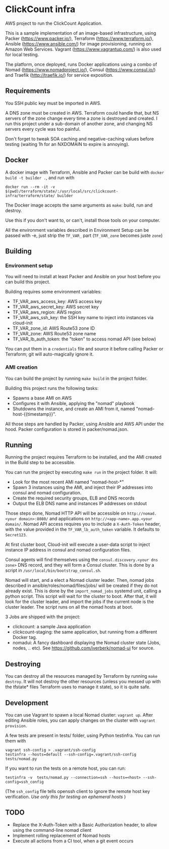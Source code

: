 # ClickCount infra
AWS project to run the ClickCount Application.

This is a sample implementation of an image-based infrastructure, using Packer (https://www.packer.io/), Terraform (https://www.terraform.io/), Ansible (https://www.ansible.com/) for image provisioning, running on Amazon Web Services.
Vagrant (https://www.vagrantup.com/) is also used for local testing.

The platform, once deployed, runs Docker applications using a combo of Nomad (https://www.nomadproject.io/), Consul (https://www.consul.io/) and Traefik (http://traefik.io/) for service exposition.

## Requirements

You SSH public key must be imported in AWS.

A DNS zone must be created in AWS.
Terraform could handle that, but NS servers of the zone change every time a zone is destroyed and created. 
I run this project under a sub-domain of another zone, and changing NS servers every cycle was too painful.

Don't forget to tweak SOA caching and negative-caching values before testing (waiting 1h for an NXDOMAIN to expire is annoying).

## Docker

A docker image with Terraform, Ansible and Packer can be build with `docker build -t builder .`, and run with 
```
docker run --rm -it -v $(pwd)/terraform/state/:/usr/local/src/clickcount-infra/terraform/state/ builder
```

The Docker image accepts the same arguments as `make`: build, run and destroy.

Use this if you don't want to, or can't, install those tools on your computer.

All the environment variables described in Environment Setup can be passed with -e, just strip the `TF_VAR_` part (`TF_VAR_zone` becomes juste `zone`)

## Building

### Environment setup

You will need to install at least Packer and Ansible on your host before you can build this project.

Building requires some environment variables:

  * TF_VAR_aws_access_key: AWS access key
  * TF_VAR_aws_secret_key: AWS secret key
  * TF_VAR_aws_region: AWS region
  * TF_VAR_aws_ssh_key: the SSH key name to inject into instances via cloud-init
  * TF_VAR_zone_id: AWS Route53 zone ID
  * TF_VAR_zone: AWS Route53 zone name
  * TF_VAR_lb_auth_token: the "token" to access nomad API (see below)

You can put them in a `credentials` file and source it before calling Packer or Terraform; git will auto-magically ignore it.

### AMI creation

You can build the project by running `make build` in the project folder.

Building this project runs the following tasks:
  
  * Spawns a base AMI on AWS
  * Configures it with Ansible, applying the "nomad" playbook
  * Shutdowns the instance, and create an AMI from it, named "nomad-host-{{timestamp}}".

All those steps are handled by Packer, using Ansible and AWS API under the hood.
Packer configuration is stored in packer/nomad.json.

## Running

Running the project requires Terraform to be installed, and the AMI created in the Build step to be accessible.

You can run the project by executing `make run` in the project folder.
It will:

  * Look for the most recent AMI named "nomad-host-*"
  * Spawn 3 instances using the AMI, and inject their IP addresses into consul and nomad configuration.
  * Create the required security groups, ELB and DNS records
  * Output the ELB DNS name and instances IP addresses on stdout

Those steps done, Nomad HTTP API will be accessible on `http://nomad.<your domain>:8080/` and applications on `http://<app-name>.app.<your domain/`.
Nomad API access requires you to include a `X-Auth-Token` header, with the value provided in the `TF_VAR_lb_auth_token` variable. It defaults to `Secret123`.

At first cluster boot, Cloud-init will execute a user-data script to inject instance IP address in consul and nomad configuration files.

Consul agents will find themselves using the `consul.discovery.<your dns zone>` DNS record, and they will form a Consul cluster. This is done by a script in `/usr/local/bin/bootstrap_consul.sh`.

Nomad will start, and a elect a Nomad cluster leader.
Then, nomad jobs described in ansible/roles/nomad/files/jobs/ will be created if they do not already exist. This is done by the `import_nomad_jobs` systemd unit, calling a python script.
This script will wait for the cluster to boot. After that, it will look for the cluster leader, and import the jobs if the current node is the cluster leader.
The script runs on all the nomad hosts at boot.

3 Jobs are shipped with the project:
  * clickcount: a sample Java application
  * clickcount-staging: the same application, but running from a different Docker tag.
  * nomadui: A fancy dashboard displaying the Nomad cluster state (Jobs, nodes, .. etc). See https://github.com/iverberk/nomad-ui for source.

## Destroying

You can destroy all the resources managed by Terraform by running `make destroy`.
It will not destroy the other resources (unless you messed up with the tfstate* files Terraform uses to manage it state), so it is quite safe.

## Development

You can use Vagrant to spawn a local Nomad cluster: `vagrant up`.
After editing Ansible roles, you can apply changes on the cluster with `vagrant provision`.

A few tests are present in tests/ folder, using Python testinfra. 
You can run them with

```
vagrant ssh-config > .vagrant/ssh-config
testinfra --hosts=default --ssh-config=.vagrant/ssh-config tests/nomad.py 
```

If you want to run the tests on a remote host, you can run:

```
testinfra -v  tests/nomad.py --connection=ssh --hosts=<host> --ssh-config=ssh_config
```

(The `ssh_config` file tells openssh client to ignore the remote host key verification. *Use only this for testing on ephemeral hosts* )

## TODO

  * Replace the X-Auth-Token with a Basic Authorization header, to allow using the command-line nomad client
  * Implement rolling replacement of Nomad hosts
  * Execute all actions from a CI tool, when a git event occurs
